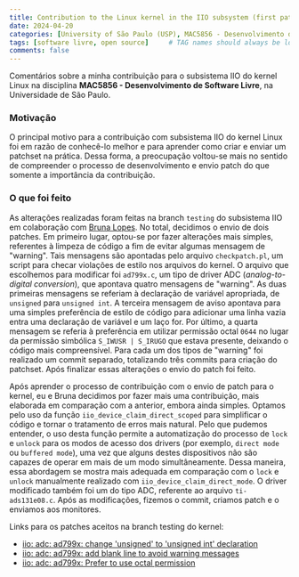 ```yaml
---
title: Contribution to the Linux kernel in the IIO subsystem (first patch) - Phase 2
date: 2024-04-20
categories: [University of São Paulo (USP), MAC5856 - Desenvolvimento de Software Livre]
tags: [software livre, open source]     # TAG names should always be lowercase
comments: false
---
```


Comentários sobre a minha contribuição para o subsistema IIO do kernel Linux na disciplina **MAC5856 - Desenvolvimento de Software Livre**, na Universidade de São Paulo. 

### Motivação

O principal motivo para a contribuição com subsistema IIO do kernel Linux foi em razão de conhecê-lo melhor e para aprender como criar e enviar um patchset na prática. Dessa forma, a preocupação voltou-se mais no sentido de compreender o processo de desenvolvimento e envio patch do que somente a importância da contribuição.

### O que foi feito

As alterações realizadas foram feitas na branch `testing` do subsistema IIO em colaboração com [Bruna Lopes](https://brunaafl.github.io/). No total, decidimos o envio de dois patches. Em primeiro lugar, optou-se por fazer alterações mais simples, referentes à limpeza de código a fim de evitar algumas mensagem de "warning". Tais mensagens são apontadas pelo arquivo `checkpatch.pl`, um script para checar violações de estilo nos arquivos do kernel. O arquivo que escolhemos para modificar foi `ad799x.c`, um tipo de driver ADC (*analog-to-digital conversion*), que apontava quatro mensagens de "warning". As duas primeiras mensagens se referiam à declaração de variável apropriada, de `unsigned` para `unsigned int`. A terceira mensagem de aviso apontava para uma simples preferência de estilo de código para adicionar uma linha vazia entra uma declaração de variável e um laço for. Por último, a quarta mensagem se referia à preferência em utilizar permissão octal `0644` no lugar da permissão simbólica `S_IWUSR | S_IRUGO` que estava presente, deixando o código mais compreensível. Para cada um dos tipos de "warning" foi realizado um commit separado, totalizando três commits para criação do patchset. Após finalizar essas alterações o envio do patch foi feito. 

Após aprender o processo de contribuição com o envio de patch para o kernel, eu e Bruna decidimos por fazer mais uma contribuição, mais elaborada em comparação com a anterior, embora ainda simples. Optamos pelo uso da função `iio_device_claim_direct_scoped` para simplificar o código e tornar o tratamento de erros mais natural. Pelo que pudemos entender, o uso desta função permite a automatização do processo de `lock` e `unlock` para os modos de acesso dos drivers (por exemplo, `direct mode` ou `buffered mode`), uma vez que alguns destes dispositivos não são capazes de operar em mais de um modo simultâneamente. Dessa maneira, essa abordagem se mostra mais adequada em comparação com o `lock` e `unlock` manualmente realizado com `iio_device_claim_direct_mode`. O driver modificado também foi um do tipo ADC, referente ao arquivo `ti-ads131e08.c`. Após as modificações, fizemos o commit, criamos patch e o enviamos aos monitores.

Links para os patches aceitos na branch testing do kernel:
* [iio: adc: ad799x: change 'unsigned' to 'unsigned int' declaration](https://git.kernel.org/pub/scm/linux/kernel/git/jic23/iio.git/commit/?h=testing&id=da8cf0d7327f148d2847f58ae17a4dd6aac6b5bf)
* [iio: adc: ad799x: add blank line to avoid warning messages](https://git.kernel.org/pub/scm/linux/kernel/git/jic23/iio.git/commit/?h=testing&id=0fb3e211acf0b60e6987831136986bc5a664b6d7)
* [iio: adc: ad799x: Prefer to use octal permission](https://git.kernel.org/pub/scm/linux/kernel/git/jic23/iio.git/commit/?h=testing&id=80f87d6bbc6ddcc47969c996649e8a995587e7ae)
